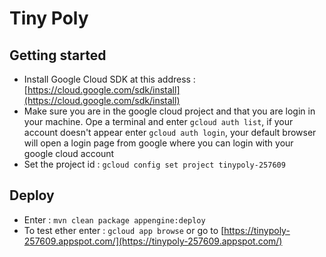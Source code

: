 # Tiny Poly

## Getting started

- Install Google Cloud SDK at this address : [https://cloud.google.com/sdk/install](https://cloud.google.com/sdk/install)
- Make sure you are in the google cloud project and that you are login in your machine. Ope a terminal and enter `gcloud auth list`, if your account doesn't appear enter `gcloud auth login`, your default browser will open a login page from google where you can login with your google cloud account
- Set the project id : `gcloud config set project tinypoly-257609`


## Deploy
- Enter : `mvn clean package appengine:deploy`
- To test ether enter : `gcloud app browse` or go to [https://tinypoly-257609.appspot.com/](https://tinypoly-257609.appspot.com/)
